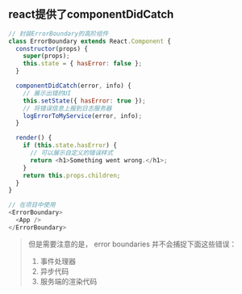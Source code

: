 ## react提供了componentDidCatch
```js
// 封装ErrorBoundary的高阶组件
class ErrorBoundary extends React.Component {
  constructor(props) {
    super(props);
    this.state = { hasError: false };
  }

  componentDidCatch(error, info) {
    // 展示出错的UI
    this.setState({ hasError: true });
    // 将错误信息上报到日志服务器
    logErrorToMyService(error, info);
  }

  render() {
    if (this.state.hasError) {
      // 可以展示自定义的错误样式
      return <h1>Something went wrong.</h1>;
    }
    return this.props.children;
  }
}
```
```js
// 在项目中使用
<ErrorBoundary>
  <App />
</ErrorBoundary>
```
> 但是需要注意的是， error boundaries 并不会捕捉下面这些错误：
>
> 1. 事件处理器
> 2. 异步代码
> 3. 服务端的渲染代码